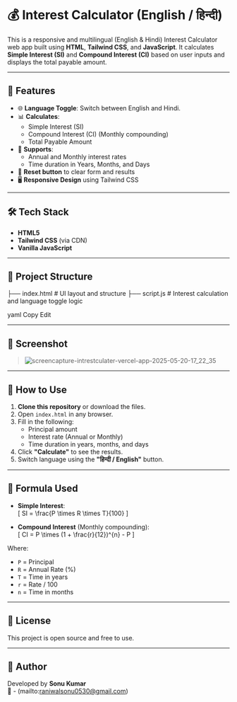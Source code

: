 # 💰 Interest Calculator (English / हिन्दी)

This is a responsive and multilingual (English & Hindi) Interest Calculator web app built using **HTML**, **Tailwind CSS**, and **JavaScript**. It calculates **Simple Interest (SI)** and **Compound Interest (CI)** based on user inputs and displays the total payable amount.

---

## 🚀 Features

- 🌐 **Language Toggle**: Switch between English and Hindi.
- 📊 **Calculates**:
  - Simple Interest (SI)
  - Compound Interest (CI) (Monthly compounding)
  - Total Payable Amount
- 📅 **Supports**:
  - Annual and Monthly interest rates
  - Time duration in Years, Months, and Days
- 🧼 **Reset button** to clear form and results
- 🖥️ **Responsive Design** using Tailwind CSS

---

## 🛠️ Tech Stack

- **HTML5**
- **Tailwind CSS** (via CDN)
- **Vanilla JavaScript**

---

## 📂 Project Structure

├── index.html # UI layout and structure
├── script.js # Interest calculation and language toggle logic

yaml
Copy
Edit

---

## 📸 Screenshot

>![screencapture-intrestculater-vercel-app-2025-05-20-17_22_35](https://github.com/user-attachments/assets/2bcaa4b1-9655-4886-9d28-17cdfdb1168f)


---

## 🧪 How to Use

1. **Clone this repository** or download the files.
2. Open `index.html` in any browser.
3. Fill in the following:
   - Principal amount
   - Interest rate (Annual or Monthly)
   - Time duration in years, months, and days
4. Click **"Calculate"** to see the results.
5. Switch language using the **"हिन्दी / English"** button.

---

## 🧮 Formula Used

- **Simple Interest**:  
  \[
  SI = \frac{P \times R \times T}{100}
  \]

- **Compound Interest** (Monthly compounding):  
  \[
  CI = P \times (1 + \frac{r}{12})^{n} - P
  \]

Where:
- `P` = Principal
- `R` = Annual Rate (%)
- `T` = Time in years
- `r` = Rate / 100
- `n` = Time in months

---

## 🔐 License

This project is open source and free to use.

---

## 👤 Author

Developed by **Sonu Kumar**  
📧 - (mailto:raniwalsonu0530@gmail.com)
